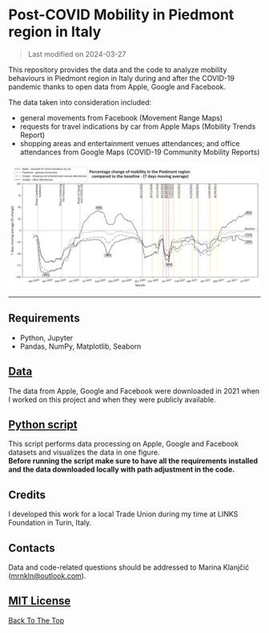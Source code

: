 # Post-COVID Mobility in Piedmont region in Italy
> Last modified on 2024-03-27

This repository provides the data and the code to analyze mobility behaviours in Piedmont region in Italy during and after the COVID-19 pandemic thanks to open data from Apple, Google and Facebook.

The data taken into consideration included:
- general movements from Facebook (Movement Range Maps)
- requests for travel indications by car from Apple Maps (Mobility Trends Report)
- shopping areas and entertainment venues attendances; and office attendances from Google Maps (COVID-19 Community Mobility Reports)

<img src='https://github.com/klnmrn/postcovidmobility/blob/main/reports/figures/Post-Covid_Mobility_Piedmont.png' width="1000" align="center"/>

---
## Requirements
* Python, Jupyter
* Pandas, NumPy, Matplotlib, Seaborn

## [Data](data)
The data from Apple, Google and Facebook were downloaded in 2021 when I worked on this project and when they were publicly available.

## [Python script](src/main.py)
This script performs data processing on Apple, Google and Facebook datasets and visualizes the data in one figure.<br>
**Before running the script make sure to have all the requirements installed and the data downloaded locally with path adjustment in the code.**

## Credits
I developed this work for a local Trade Union during my time at LINKS Foundation in Turin, Italy.

## Contacts
Data and code-related questions should be addressed to Marina Klanjčić (mrnkln@outlook.com).

## [MIT License](https://github.com/klnmrn/postcovidmobility/blob/main/LICENSE)

[Back To The Top](#post-covid-mobility-in-piedmont-region-in-italy)
